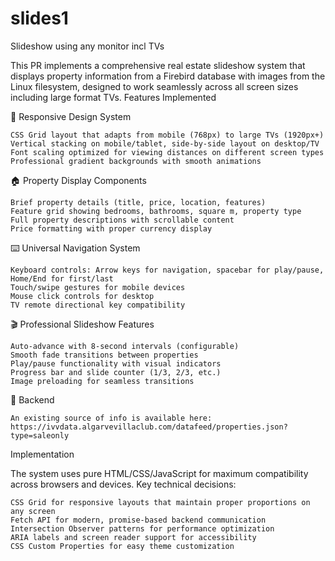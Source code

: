 # slides1
Slideshow using any monitor incl TVs



This PR implements a comprehensive real estate slideshow system that displays property information from a Firebird database with images from the Linux filesystem, designed to work seamlessly across all screen sizes including large format TVs.
Features Implemented

📱 Responsive Design System

    CSS Grid layout that adapts from mobile (768px) to large TVs (1920px+)
    Vertical stacking on mobile/tablet, side-by-side layout on desktop/TV
    Font scaling optimized for viewing distances on different screen types
    Professional gradient backgrounds with smooth animations

🏠 Property Display Components

    Brief property details (title, price, location, features)
    Feature grid showing bedrooms, bathrooms, square m, property type
    Full property descriptions with scrollable content
    Price formatting with proper currency display

⌨️ Universal Navigation System

    Keyboard controls: Arrow keys for navigation, spacebar for play/pause, Home/End for first/last
    Touch/swipe gestures for mobile devices
    Mouse click controls for desktop
    TV remote directional key compatibility

🎬 Professional Slideshow Features

    Auto-advance with 8-second intervals (configurable)
    Smooth fade transitions between properties
    Play/pause functionality with visual indicators
    Progress bar and slide counter (1/3, 2/3, etc.)
    Image preloading for seamless transitions

🔗 Backend 

    An existing source of info is available here: https://ivvdata.algarvevillaclub.com/datafeed/properties.json?type=saleonly

Implementation

The system uses pure HTML/CSS/JavaScript for maximum compatibility across browsers and devices. Key technical decisions:

    CSS Grid for responsive layouts that maintain proper proportions on any screen
    Fetch API for modern, promise-based backend communication
    Intersection Observer patterns for performance optimization
    ARIA labels and screen reader support for accessibility
    CSS Custom Properties for easy theme customization


